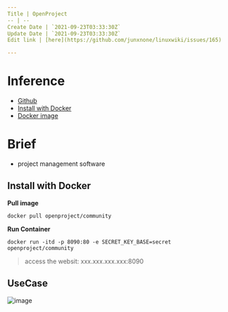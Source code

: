 ```yaml
---
Title | OpenProject
-- | --
Create Date | `2021-09-23T03:33:30Z`
Update Date | `2021-09-23T03:33:30Z`
Edit link | [here](https://github.com/junxnone/linuxwiki/issues/165)

---
```

# Inference
- [Github](https://github.com/opf/openproject)
- [Install with Docker](https://www.openproject.org/docker/)
- [Docker image](https://hub.docker.com/r/openproject/community/)

# Brief
- project management software

## Install with Docker

**Pull image**
```
docker pull openproject/community
```
**Run Container**
```
docker run -itd -p 8090:80 -e SECRET_KEY_BASE=secret openproject/community
```
> access the websit: xxx.xxx.xxx.xxx:8090

## UseCase

![image](https://user-images.githubusercontent.com/2216970/61180525-3f38f980-a64a-11e9-8b0d-9d7ea7f12f2b.png)

